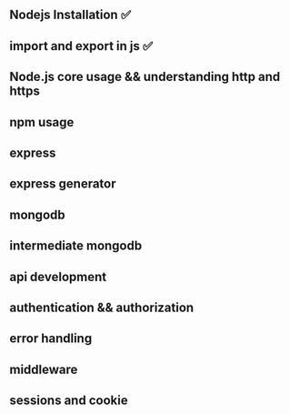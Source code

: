 ## Nodejs Installation ✅
## import and export in js ✅
## Node.js core usage && understanding http and https
## npm usage
## express
## express generator
##  mongodb 
## intermediate mongodb
## api development
## authentication && authorization
## error handling
## middleware
## sessions and cookie
##

